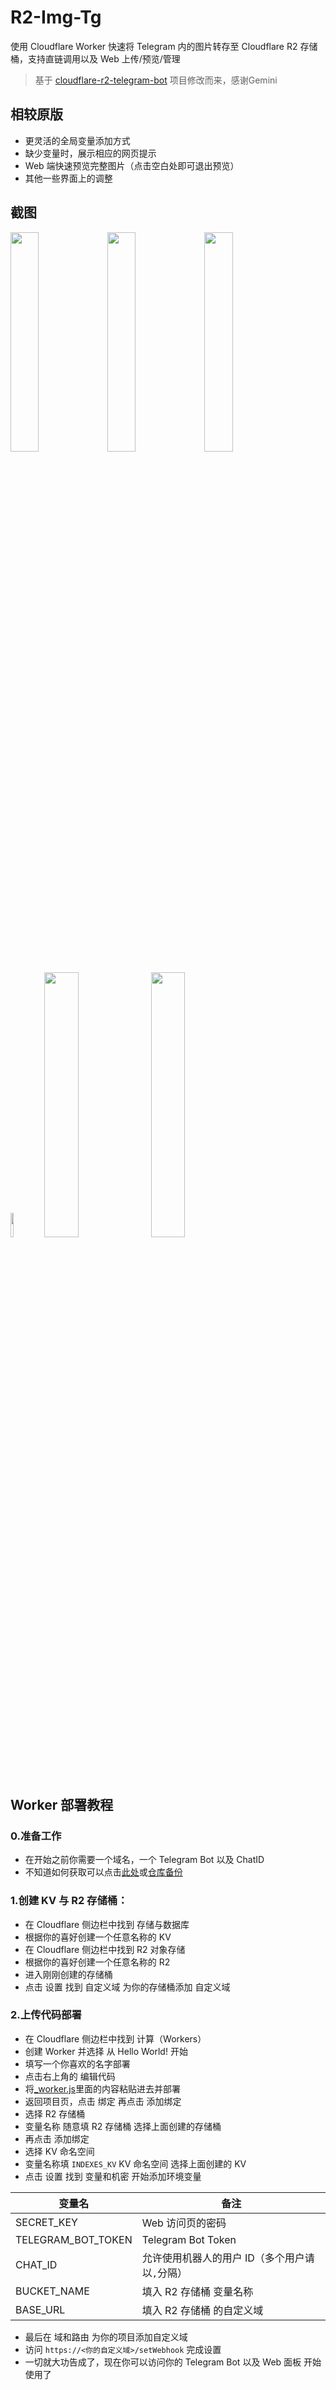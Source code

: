 # R2-Img-Tg

使用 Cloudflare Worker 快速将 Telegram 内的图片转存至 Cloudflare R2 存储桶，支持直链调用以及 Web 上传/预览/管理

> 基于 [cloudflare-r2-telegram-bot](https://github.com/xinycai/cloudflare-r2-telegram-bot) 项目修改而来，感谢Gemini

## 相较原版

- 更灵活的全局变量添加方式
- 缺少变量时，展示相应的网页提示
- Web 端快速预览完整图片（点击空白处即可退出预览）
- 其他一些界面上的调整

## 截图

<p align="left">
<img src="https://raw.githubusercontent.com/WangQueXL/r2-img-tg/refs/heads/main/docs/screenshot/1.png" width="30%" />
<img src="https://raw.githubusercontent.com/WangQueXL/r2-img-tg/refs/heads/main/docs/screenshot/2.png" width="30%" />
<img src="https://raw.githubusercontent.com/WangQueXL/r2-img-tg/refs/heads/main/docs/screenshot/3.png" width="30%" />
</p>

<p align="left">
<img src="https://raw.githubusercontent.com/WangQueXL/r2-img-tg/refs/heads/main/docs/screenshot/4.jpeg" width="10%" />
<img src="https://raw.githubusercontent.com/WangQueXL/r2-img-tg/refs/heads/main/docs/screenshot/5.png" width="33%" />
<img src="https://raw.githubusercontent.com/WangQueXL/r2-img-tg/refs/heads/main/docs/screenshot/6.png" width="33%" />
</p>

## Worker 部署教程

### 0.准备工作
  - 在开始之前你需要一个域名，一个 Telegram Bot 以及 ChatID
  - 不知道如何获取可以点击[此处](https://blog.xiny.cc/archives/mTaUz0TW)或[仓库备份](https://github.com/WangQueXL/r2-img-tg/blob/main/docs/tutorial/bot.jpeg)

### 1.创建 KV 与 R2 存储桶：
  - 在 Cloudflare 侧边栏中找到 存储与数据库
  - 根据你的喜好创建一个任意名称的 KV
  - 在 Cloudflare 侧边栏中找到 R2 对象存储
  - 根据你的喜好创建一个任意名称的 R2
  - 进入刚刚创建的存储桶
  - 点击 设置 找到 自定义域 为你的存储桶添加 自定义域

### 2.上传代码部署 
 - 在 Cloudflare 侧边栏中找到 计算（Workers）
 - 创建 Worker 并选择 从 Hello World! 开始
 - 填写一个你喜欢的名字部署
 - 点击右上角的 编辑代码
 - 将[_worker.js](https://github.com/WangQueXL/r2-img-tg/blob/main/_worker.js)里面的内容粘贴进去并部署
 - 返回项目页，点击 绑定 再点击 添加绑定
 - 选择 R2 存储桶
 - 变量名称 随意填 R2 存储桶 选择上面创建的存储桶
 - 再点击 添加绑定
 - 选择 KV 命名空间
 - 变量名称填 `INDEXES_KV` KV 命名空间 选择上面创建的 KV
 - 点击 设置 找到 变量和机密 开始添加环境变量

| 变量名 | 备注 |
|--------|--------|
|SECRET_KEY|Web 访问页的密码|
|TELEGRAM_BOT_TOKEN|Telegram Bot Token|
|CHAT_ID|允许使用机器人的用户 ID（多个用户请以`,`分隔）|
|BUCKET_NAME|填入 R2 存储桶 变量名称|
|BASE_URL|填入 R2 存储桶 的自定义域|

 - 最后在 域和路由 为你的项目添加自定义域
 - 访问 `https://<你的自定义域>/setWebhook` 完成设置
 - 一切就大功告成了，现在你可以访问你的 Telegram Bot 以及 Web 面板 开始使用了
